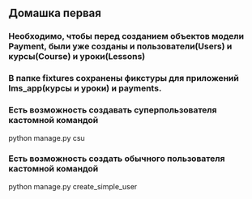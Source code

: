 ## Домашка первая
### Необходимо, чтобы перед созданием объектов модели Payment, были уже созданы и пользователи(Users) и курсы(Course) и уроки(Lessons)
### В папке fixtures сохранены фикстуры для приложений lms_app(курсы и уроки) и payments.
### Есть возможность создавать суперпользователя кастомной командой 
python manage.py csu
### Есть возможность создать обычного пользователя кастомной командой 
python manage.py create_simple_user
